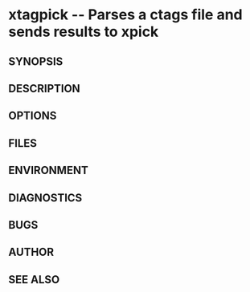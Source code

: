 # xtagpick -- Parses a ctags file and sends results to xpick
## SYNOPSIS
## DESCRIPTION
## OPTIONS
## FILES
## ENVIRONMENT
## DIAGNOSTICS
## BUGS
## AUTHOR
## SEE ALSO
